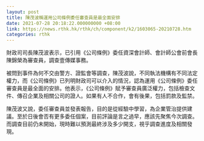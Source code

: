 ```yaml
---
layout: post
title: 陳茂波稱運用公司條例委任審查員是最全面安排
date: 2021-07-28 20:18:22.000000000 +08:00
link: https://news.rthk.hk/rthk/ch/component/k2/1603065-20210728.htm
categories: rthk
---
```


財政司司長陳茂波表示，已引用《公司條例》委任資深會計師、會計師公會前會長陳錦榮為審查員，調查壹傳媒事務。

被問到事件為何不交由警方、證監會等調查，陳茂波說，不同執法機構有不同法定權力，而《公司條例》已列明財政司可以介入的情況，認為運用《公司條例》委任審查員是最全面的安排。他表示，《公司條例》賦予審查員廣泛權力，包括檢查文件、傳召企業及相關公司的證人。如果有人不合作，會有後果，包括罰款及監禁。

陳茂波又說，委任審查員並發表報告，目的是從經驗中學習，為企業管治提供建議。至於日後會否有更多委任個案，目前評論是言之過早，應該先聚焦今次調查。而調查目前仍未開始，現時難以預測最終涉及多少開支，視乎調查進度及相關發現。
